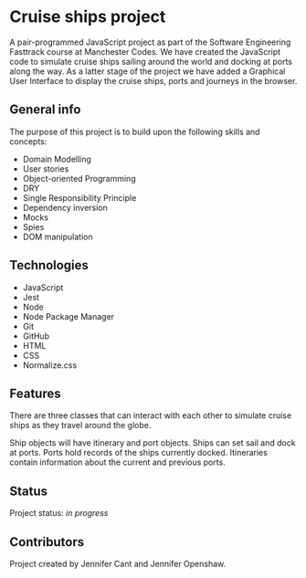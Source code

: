 # Cruise ships project

A pair-programmed JavaScript project as part of the Software Engineering Fasttrack course at Manchester Codes. We have created the JavaScript code to simulate cruise ships sailing around the world and docking at ports along the way. As a latter stage of the project we have added a Graphical User Interface to display the cruise ships, ports and journeys in the browser.

## General info

The purpose of this project is to build upon the following skills and concepts:

* Domain Modelling
* User stories
* Object-oriented Programming
* DRY
* Single Responsibility Principle
* Dependency inversion
* Mocks
* Spies
* DOM manipulation

## Technologies

* JavaScript
* Jest
* Node
* Node Package Manager
* Git
* GitHub
* HTML
* CSS
* Normalize.css

## Features

There are three classes that can interact with each other to simulate cruise ships as they travel around the globe.

Ship objects will have itinerary and port objects. Ships can set sail and dock at ports. Ports hold records of the ships currently docked. Itineraries contain information about the current and previous ports.

## Status

Project status: _in progress_

## Contributors

Project created by Jennifer Cant and Jennifer Openshaw.